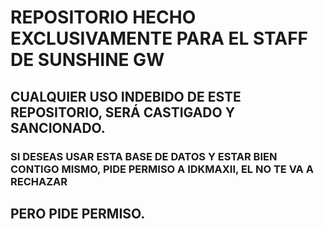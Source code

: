 # REPOSITORIO HECHO EXCLUSIVAMENTE PARA EL STAFF DE SUNSHINE GW
## CUALQUIER USO INDEBIDO DE ESTE REPOSITORIO, SERÁ CASTIGADO Y SANCIONADO.
### SI DESEAS USAR ESTA BASE DE DATOS Y ESTAR BIEN CONTIGO MISMO, PIDE PERMISO A IDKMAXII, EL NO TE VA A RECHAZAR
## PERO PIDE PERMISO.
